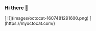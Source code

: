 ### Hi there 👋

<div style="width:320px;max-width:100%;">
	[ ![](images/octocat-1607481291600.png) ](https://myoctocat.com/)
</div>

<!--
**thomasrosen/thomasrosen** is a ✨ _special_ ✨ repository because its `README.md` (this file) appears on your GitHub profile.

Here are some ideas to get you started:

- 🔭 I’m currently working on ...
- 🌱 I’m currently learning ...
- 👯 I’m looking to collaborate on ...
- 🤔 I’m looking for help with ...
- 💬 Ask me about ...
- 📫 How to reach me: ...
- 😄 Pronouns: ...
- ⚡ Fun fact: ...
-->
